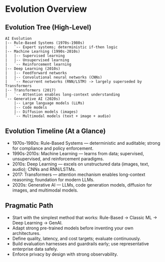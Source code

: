 # Evolution Overview

## Evolution Tree (High-Level)
```
AI Evolution
|-- Rule-Based Systems (1970s-1980s)
|   `-- Expert systems; deterministic if-then logic
|-- Machine Learning (1990s-2010s)
|   |-- Supervised learning
|   |-- Unsupervised learning
|   `-- Reinforcement learning
|-- Deep Learning (2010s)
|   |-- Feedforward networks
|   |-- Convolutional neural networks (CNNs)
|   `-- Recurrent networks (RNN/LSTM) -> largely superseded by Transformers
|-- Transformers (2017)
|   `-- Attention enables long-context understanding
`-- Generative AI (2020s)
    |-- Large language models (LLMs)
    |-- Code models
    |-- Diffusion models (images)
    `-- Multimodal models (text + image + audio)
```

## Evolution Timeline (At a Glance)
- 1970s-1980s: Rule-Based Systems — deterministic and auditable; strong for compliance and policy enforcement.
- 1990s-2010s: Machine Learning — learns from data; supervised, unsupervised, and reinforcement paradigms.
- 2010s: Deep Learning — excels on unstructured data (images, text, audio); CNNs and RNN/LSTMs.
- 2017: Transformers — attention mechanism enables long-context reasoning; foundation for modern LLMs.
- 2020s: Generative AI — LLMs, code generation models, diffusion for images, and multimodal models.

## Pragmatic Path
- Start with the simplest method that works: Rule-Based → Classic ML → Deep Learning → GenAI.
- Adapt strong pre-trained models before inventing your own architectures.
- Define quality, latency, and cost targets; evaluate continuously.
- Build evaluation harnesses and guardrails early; use representative enterprise data safely.
- Enforce privacy by design with strong observability.


